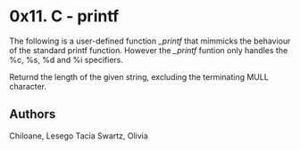 # 0x11. C - printf

The following is a user-defined function *_printf* that mimmicks the behaviour of the standard printf function. However the *_printf* funtion only handles the %c, %s, %d and %i specifiers.

Returnd the length of the given string, excluding the terminating MULL character.
 
## Authors

Chiloane, Lesego Tacia
Swartz, Olivia
